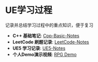 # UE学习过程

记录并总结学习过程中的重点知识，便于复习

- **C++ 基础笔记**: [Cpp-Basic-Notes](https://github.com/yuzexing/unreal-learning/tree/main/Cpp-Basic-Notes)
- **LeetCode 刷题记录**: [LeetCode-Notes](https://github.com/yuzexing/unreal-learning/tree/main/leetcode)
- **UE5 学习记录**: [UE5-Notes](https://github.com/yuzexing/unreal-learning/tree/main/UE5%E5%AD%A6%E4%B9%A0)
- **个人Demo演示视频**: [RPG Demo]([https://github.com/yuzexing/unreal-learning/tree/main/UE5%E5%AD%A6%E4%B9%A0](https://www.bilibili.com/video/BV1S43BzBE9f/?share_source=copy_web&vd_source=32b3557a81ec21a10f5c8ac6d7403eb4))
